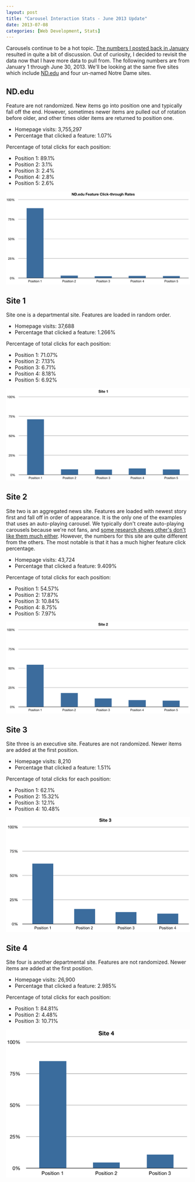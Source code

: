 ```yaml
---
layout: post
title: "Carousel Interaction Stats - June 2013 Update"
date: 2013-07-08
categories: [Web Development, Stats]
---
```

Carousels continue to be a hot topic. [The numbers I posted back in January](/2013/01/carousel-stats/) resulted in quite a bit of discussion. Out of curiosity, I decided to revisit the data now that I have more data to pull from. The following numbers are from January 1 through June 30, 2013. We'll be looking at the same five sites which include [ND.edu](http://www.nd.edu/) and four un-named Notre Dame sites.
<!--more-->

## ND.edu

Feature are not randomized. New items go into position one and typically fall off the end. However, sometimes newer items are pulled out of rotation before older, and other times older items are returned to position one.

- Homepage visits: 3,755,297
- Percentage that clicked a feature: 1.07%

Percentage of total clicks for each position:

- Position 1: 89.1%
- Position 2: 3.1%
- Position 3: 2.4%
- Position 4: 2.8%
- Position 5: 2.6%

<img src="/images/2013/carousel2-nddotedu.png" alt="ND.edu Click-through rates" title="ND.edu Click-through rates">

## Site 1

Site one is a departmental site. Features are loaded in random order.

- Homepage visits: 37,688
- Percentage that clicked a feature: 1.266%

Percentage of total clicks for each position:

- Position 1: 71.07%
- Position 2: 7.13%
- Position 3: 6.71%
- Position 4: 8.18%
- Position 5: 6.92%

<img src="/images/2013/carousel2-site1.png" alt="Site 1 Click-through rates" title="Site 1 Click-through rates">

## Site 2

Site two is an aggregated news site. Features are loaded with newest story first and fall off in order of appearance. It is the only one of the examples that uses an auto-playing carousel. We typically don't create auto-playing carousels because we're not fans, and [some research shows other's don't like them much either](http://www.nngroup.com/articles/auto-forwarding/). However, the numbers for this site are quite different from the others. The most notable is that it has a much higher feature click percentage.

- Homepage visits: 43,724
- Percentage that clicked a feature: 9.409%

Percentage of total clicks for each position:

- Position 1: 54.57%
- Position 2: 17.87%
- Position 3: 10.84%
- Position 4: 8.75%
- Position 5: 7.97%

<img src="/images/2013/carousel2-site2.png" alt="Site 2 Click-through rates" title="Site 2 Click-through rates">

## Site 3

Site three is an executive site. Features are not randomized. Newer items are added at the first position.

- Homepage visits: 8,210
- Percentage that clicked a feature: 1.51%

Percentage of total clicks for each position:

- Position 1: 62.1%
- Position 2: 15.32%
- Position 3: 12.1%
- Position 4: 10.48%

<img src="/images/2013/carousel2-site3.png" alt="Site 3 Click-through rates" title="Site 3 Click-through rates">

## Site 4

Site four is another departmental site. Features are not randomized. Newer items are added at the first position.

- Homepage visits: 26,900
- Percentage that clicked a feature: 2.985%

Percentage of total clicks for each position:

- Position 1: 84.81%
- Position 2: 4.48%
- Position 3: 10.71%

<img src="/images/2013/carousel2-site4.png" alt="Site 4 Click-through rates" title="Site 4 Click-through rates">